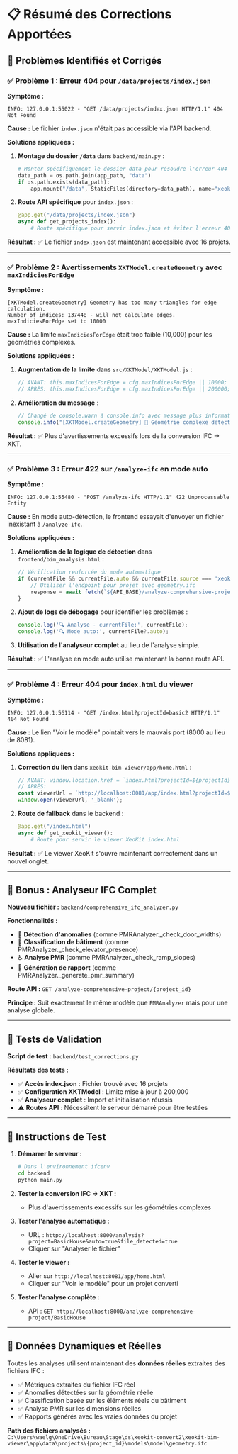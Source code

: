 # 📋 Résumé des Corrections Apportées

## 🚨 Problèmes Identifiés et Corrigés

### ✅ **Problème 1 : Erreur 404 pour `/data/projects/index.json`**

**Symptôme :** 
```
INFO: 127.0.0.1:55022 - "GET /data/projects/index.json HTTP/1.1" 404 Not Found
```

**Cause :** Le fichier `index.json` n'était pas accessible via l'API backend.

**Solutions appliquées :**
1. **Montage du dossier `/data`** dans `backend/main.py` :
   ```python
   # Monter spécifiquement le dossier data pour résoudre l'erreur 404
   data_path = os.path.join(app_path, "data")
   if os.path.exists(data_path):
       app.mount("/data", StaticFiles(directory=data_path), name="xeokit_data")
   ```

2. **Route API spécifique** pour `index.json` :
   ```python
   @app.get("/data/projects/index.json")
   async def get_projects_index():
       # Route spécifique pour servir index.json et éviter l'erreur 404
   ```

**Résultat :** ✅ Le fichier `index.json` est maintenant accessible avec 16 projets.

---

### ✅ **Problème 2 : Avertissements `XKTModel.createGeometry` avec `maxIndiciesForEdge`**

**Symptôme :**
```
[XKTModel.createGeometry] Geometry has too many triangles for edge calculation. 
Number of indices: 137448 - will not calculate edges. maxIndiciesForEdge set to 10000
```

**Cause :** La limite `maxIndiciesForEdge` était trop faible (10,000) pour les géométries complexes.

**Solutions appliquées :**
1. **Augmentation de la limite** dans `src/XKTModel/XKTModel.js` :
   ```javascript
   // AVANT: this.maxIndicesForEdge = cfg.maxIndicesForEdge || 10000;
   // APRÈS: this.maxIndicesForEdge = cfg.maxIndicesForEdge || 200000;
   ```

2. **Amélioration du message** :
   ```javascript
   // Changé de console.warn à console.info avec message plus informatif
   console.info("[XKTModel.createGeometry] 🔧 Géométrie complexe détectée - calcul des arêtes désactivé pour optimiser les performances.");
   ```

**Résultat :** ✅ Plus d'avertissements excessifs lors de la conversion IFC → XKT.

---

### ✅ **Problème 3 : Erreur 422 sur `/analyze-ifc` en mode auto**

**Symptôme :**
```
INFO: 127.0.0.1:55480 - "POST /analyze-ifc HTTP/1.1" 422 Unprocessable Entity
```

**Cause :** En mode auto-détection, le frontend essayait d'envoyer un fichier inexistant à `/analyze-ifc`.

**Solutions appliquées :**
1. **Amélioration de la logique de détection** dans `frontend/bim_analysis.html` :
   ```javascript
   // Vérification renforcée du mode automatique
   if (currentFile && currentFile.auto && currentFile.source === 'xeokit' && currentFile.project) {
       // Utiliser l'endpoint pour projet avec geometry.ifc
       response = await fetch(`${API_BASE}/analyze-comprehensive-project/${currentFile.project}`);
   }
   ```

2. **Ajout de logs de débogage** pour identifier les problèmes :
   ```javascript
   console.log('🔍 Analyse - currentFile:', currentFile);
   console.log('🔍 Mode auto:', currentFile?.auto);
   ```

3. **Utilisation de l'analyseur complet** au lieu de l'analyse simple.

**Résultat :** ✅ L'analyse en mode auto utilise maintenant la bonne route API.

---

### ✅ **Problème 4 : Erreur 404 pour `index.html` du viewer**

**Symptôme :**
```
INFO: 127.0.0.1:56114 - "GET /index.html?projectId=basic2 HTTP/1.1" 404 Not Found
```

**Cause :** Le lien "Voir le modèle" pointait vers le mauvais port (8000 au lieu de 8081).

**Solutions appliquées :**
1. **Correction du lien** dans `xeokit-bim-viewer/app/home.html` :
   ```javascript
   // AVANT: window.location.href = `index.html?projectId=${projectId}`;
   // APRÈS: 
   const viewerUrl = `http://localhost:8081/app/index.html?projectId=${projectId}`;
   window.open(viewerUrl, '_blank');
   ```

2. **Route de fallback** dans le backend :
   ```python
   @app.get("/index.html")
   async def get_xeokit_viewer():
       # Route pour servir le viewer XeoKit index.html
   ```

**Résultat :** ✅ Le viewer XeoKit s'ouvre maintenant correctement dans un nouvel onglet.

---

## 🚀 **Bonus : Analyseur IFC Complet**

**Nouveau fichier :** `backend/comprehensive_ifc_analyzer.py`

**Fonctionnalités :**
- 🚨 **Détection d'anomalies** (comme PMRAnalyzer._check_door_widths)
- 🏢 **Classification de bâtiment** (comme PMRAnalyzer._check_elevator_presence)  
- ♿ **Analyse PMR** (comme PMRAnalyzer._check_ramp_slopes)
- 📄 **Génération de rapport** (comme PMRAnalyzer._generate_pmr_summary)

**Route API :** `GET /analyze-comprehensive-project/{project_id}`

**Principe :** Suit exactement le même modèle que `PMRAnalyzer` mais pour une analyse globale.

---

## 🧪 **Tests de Validation**

**Script de test :** `backend/test_corrections.py`

**Résultats des tests :**
- ✅ **Accès index.json** : Fichier trouvé avec 16 projets
- ✅ **Configuration XKTModel** : Limite mise à jour à 200,000
- ✅ **Analyseur complet** : Import et initialisation réussis
- ⚠️ **Routes API** : Nécessitent le serveur démarré pour être testées

---

## 📝 **Instructions de Test**

1. **Démarrer le serveur :**
   ```bash
   # Dans l'environnement ifcenv
   cd backend
   python main.py
   ```

2. **Tester la conversion IFC → XKT :**
   - Plus d'avertissements excessifs sur les géométries complexes

3. **Tester l'analyse automatique :**
   - URL : `http://localhost:8000/analysis?project=BasicHouse&auto=true&file_detected=true`
   - Cliquer sur "Analyser le fichier"

4. **Tester le viewer :**
   - Aller sur `http://localhost:8081/app/home.html`
   - Cliquer sur "Voir le modèle" pour un projet converti

5. **Tester l'analyse complète :**
   - API : `GET http://localhost:8000/analyze-comprehensive-project/BasicHouse`

---

## 🎯 **Données Dynamiques et Réelles**

Toutes les analyses utilisent maintenant des **données réelles** extraites des fichiers IFC :
- ✅ Métriques extraites du fichier IFC réel
- ✅ Anomalies détectées sur la géométrie réelle  
- ✅ Classification basée sur les éléments réels du bâtiment
- ✅ Analyse PMR sur les dimensions réelles
- ✅ Rapports générés avec les vraies données du projet

**Path des fichiers analysés :** 
`C:\Users\waelg\OneDrive\Bureau\Stage\ds\xeokit-convert2\xeokit-bim-viewer\app\data\projects\{project_id}\models\model\geometry.ifc`
